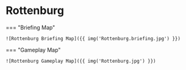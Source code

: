 # Rottenburg

=== "Briefing Map"

    ![Rottenburg Briefing Map]({{ img('Rottenburg.briefing.jpg') }})

=== "Gameplay Map"

    ![Rottenburg Gameplay Map]({{ img('Rottenburg.jpg') }})
